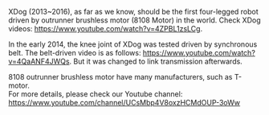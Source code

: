 XDog (2013~2016), as far as we know, should be the first four-legged robot driven by outrunner brushless motor (8108 Motor) in the world. Check XDog videos: https://www.youtube.com/watch?v=4ZPBL1zsLCg.  

In the early 2014, the knee joint of XDog was tested driven by synchronous belt. The belt-driven video is as follows: https://www.youtube.com/watch?v=4QaANF4JWQs.
But it was changed to link transmission afterwards.   

8108 outrunner brushless motor have many manufacturers, such as T-motor.   
For more details, please check our Youtube channel: https://www.youtube.com/channel/UCsMbp4V8oxzHCMdOUP-3oWw
